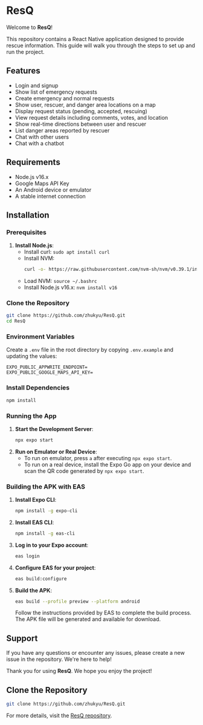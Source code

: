 # ResQ

Welcome to **ResQ**!

This repository contains a React Native application designed to provide rescue information. This guide will walk you through the steps to set up and run the project.

## Features

- Login and signup
- Show list of emergency requests
- Create emergency and normal requests
- Show user, rescuer, and danger area locations on a map
- Display request status (pending, accepted, rescuing)
- View request details including comments, votes, and location
- Show real-time directions between user and rescuer
- List danger areas reported by rescuer
- Chat with other users
- Chat with a chatbot

## Requirements

- Node.js v16.x
- Google Maps API Key
- An Android device or emulator
- A stable internet connection

## Installation

### Prerequisites

1. **Install Node.js**:
   - Install curl: `sudo apt install curl`
   - Install NVM: 
     ```bash
     curl -o- https://raw.githubusercontent.com/nvm-sh/nvm/v0.39.1/install.sh | bash
     ```
   - Load NVM: `source ~/.bashrc`
   - Install Node.js v16.x: `nvm install v16`

### Clone the Repository

```bash
git clone https://github.com/zhukyu/ResQ.git
cd ResQ
```

### Environment Variables

Create a `.env` file in the root directory by copying `.env.example` and updating the values:

```
EXPO_PUBLIC_APPWRITE_ENDPOINT=
EXPO_PUBLIC_GOOGLE_MAPS_API_KEY=
```

### Install Dependencies

```bash
npm install
```

### Running the App

1. **Start the Development Server**:
   ```bash
   npx expo start
   ```
2. **Run on Emulator or Real Device**:
   - To run on emulator, press `a` after executing `npx expo start`.
   - To run on a real device, install the Expo Go app on your device and scan the QR code generated by `npx expo start`.

### Building the APK with EAS

1. **Install Expo CLI**:
   ```bash
   npm install -g expo-cli
   ```
2. **Install EAS CLI**:
   ```bash
   npm install -g eas-cli
   ```
3. **Log in to your Expo account**:
   ```bash
   eas login
   ```
4. **Configure EAS for your project**:
   ```bash
   eas build:configure
   ```
5. **Build the APK**:
   ```bash
   eas build --profile preview --platform android
   ```
   Follow the instructions provided by EAS to complete the build process. The APK file will be generated and available for download.

## Support

If you have any questions or encounter any issues, please create a new issue in the repository. We're here to help!

Thank you for using **ResQ**. We hope you enjoy the project!

## Clone the Repository

```bash
git clone https://github.com/zhukyu/ResQ.git
```

For more details, visit the [ResQ repository](https://github.com/zhukyu/ResQ).
